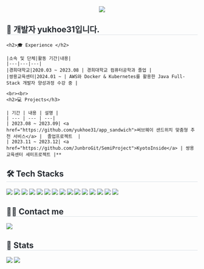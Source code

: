 <div style="text-align: center;">
    <img src="https://capsule-render.vercel.app/api?type=waving&color=0:82de8d,100:bc7dde&height=180&text=Yukhoe31's%20Profile&animation=fadeIn&fontColor=ffffff&fontSize=70" />
</div>

<div style="text-align: left;">
    <h2 style="border-bottom: 1px solid #d8dee4; color: #282d33;">🐯 개발자 yukhoe31입니다.</h2>

    <h2>🎓 Experience </h2>

    |소속 및 단체|활동 기간|내용|
    |---|---|---|
    |경희대학교|2020.03 ~ 2023.08 | 경희대학교 컴퓨터공학과 졸업 |
    |쌍용교육센터|2024.01 ~ | AWS와 Docker & Kubernetes를 활용한 Java Full-Stack 개발자 양성과정 수강 중 |

    <br><br>
    <h2>💻 Projects</h3>

    | 기간 | 내용 | 설명 |
    | --- | --- | ---|
    | 2023.08 ~ 2023.09| <a href="https://github.com/yukhoe31/app_sandwich">써브웨이 샌드위치 맞춤형 추천 서비스</a> |  졸업프로젝트  |
    | 2023.11 ~ 2023.12| <a href="https://github.com/JunbroGit/SemiProject">KyotoInside</a> | 쌍용교육센터 세미프로젝트 |**
</div>

<div style="text-align: left;">
    <h2 style="border-bottom: 1px solid #d8dee4; color: #282d33;">🛠️ Tech Stacks</h2>
    <div style="margin: ; text-align: left;">
        <img src="https://img.shields.io/badge/Apache%20Tomcat-F8DC75?style=flat&logo=Apache%20Tomcat&logoColor=white">
        <img src="https://img.shields.io/badge/Amazon%20AWS-232F3E?style=flat&logo=Amazon%20AWS&logoColor=white">
        <img src="https://img.shields.io/badge/Bootstrap-7952B3?style=flat&logo=Bootstrap&logoColor=white">
        <img src="https://img.shields.io/badge/CSS3-1572B6?style=flat&logo=CSS3&logoColor=white">
        <img src="https://img.shields.io/badge/Firebase-FFCA28?style=flat&logo=Firebase&logoColor=white">
        <img src="https://img.shields.io/badge/Github-181717?style=flat&logo=Github&logoColor=white">
        <img src="https://img.shields.io/badge/Git-F05032?style=flat&logo=Git&logoColor=white">
        <img src="https://img.shields.io/badge/HTML5-E34F26?style=flat&logo=HTML5&logoColor=white">
        <img src="https://img.shields.io/badge/Java-007396?style=flat&logo=Java&logoColor=white">
        <img src="https://img.shields.io/badge/Javascript-F7DF1E?style=flat&logo=Javascript&logoColor=white">
        <img src="https://img.shields.io/badge/MySQL-4479A1?style=flat&logo=MySQL&logoColor=white">
        <img src="https://img.shields.io/badge/Node.js-339933?style=flat&logo=Node.js&logoColor=white">
        <img src="https://img.shields.io/badge/Notion-000000?style=flat&logo=Notion&logoColor=white">
        <img src="https://img.shields.io/badge/Python-3776AB?style=flat&logo=Python&logoColor=white">
        <img src="https://img.shields.io/badge/Spring-6DB33F?style=flat&logo=Spring&logoColor=white">
        <!-- Add more badges here -->
    </div>
</div>


<div style="text-align: left;">
    <h2 style="border-bottom: 1px solid #d8dee4; color: #282d33;">🧑‍💻 Contact me</h2>
    <div style="text-align: left;">
        <a href="mailto:yukhoe31@gmail.com">
            <img src="https://img.shields.io/badge/Gmail-EA4335?style=flat&logo=Gmail&logoColor=white&link=mailto:yukhoe31@gmail.com">
        </a>
    </div>
</div>

<div style="text-align: left;">
    <h2 style="border-bottom: 1px solid #d8dee4; color: #282d33;">🏅 Stats</h2>
    <div style="text-align: left;">
        <img src="https://github-readme-stats.vercel.app/api?username=yukhoe31&bg_color=180,8694ca,00000000&title_color=ffffff&text_color=ffffff" />
        <img src="https://github-readme-stats.vercel.app/api/top-langs/?username=yukhoe31&layout=compact&bg_color=180,8694ca,00000000&title_color=ffffff&text_color=ffffff" />
    </div>
</div>
